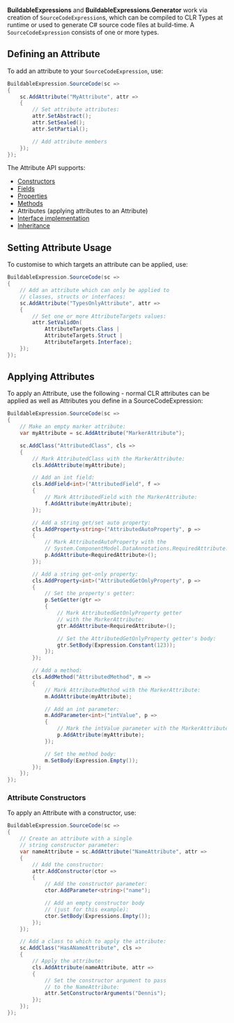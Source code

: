 **BuildableExpressions** and **BuildableExpressions.Generator** work via creation of 
`SourceCodeExpression`s, which can be compiled to CLR Types at runtime or used to generate C# source
code files at build-time. A `SourceCodeExpression` consists of one or more types.

## Defining an Attribute

To add an attribute to your `SourceCodeExpression`, use:

```csharp
BuildableExpression.SourceCode(sc =>
{
    sc.AddAttribute("MyAttribute", attr =>
    {
        // Set attribute attributes:
        attr.SetAbstract();
        attr.SetSealed();
        attr.SetPartial();

        // Add attribute members
    });
});
```

The Attribute API supports:

- [Constructors](Building-Constructors)
- [Fields](Building-Fields)
- [Properties](Building-Properties)
- [Methods](Building-Methods)
- Attributes (applying attributes to an Attribute)
- [Interface implementation](Implementing-Interfaces)
- [Inheritance](Implementing-Inheritance)

## Setting Attribute Usage

To customise to which targets an attribute can be applied, use:

```csharp
BuildableExpression.SourceCode(sc =>
{
    // Add an attribute which can only be applied to
    // classes, structs or interfaces:
    sc.AddAttribute("TypesOnlyAttribute", attr =>
    {
        // Set one or more AttributeTargets values:
        attr.SetValidOn(
            AttributeTargets.Class | 
            AttributeTargets.Struct | 
            AttributeTargets.Interface);
    });
});
```

## Applying Attributes

To apply an Attribute, use the following - normal CLR attributes can be applied as well as Attributes
you define in a SourceCodeExpression:

```csharp
BuildableExpression.SourceCode(sc =>
{
    // Make an empty marker attribute:
    var myAttribute = sc.AddAttribute("MarkerAttribute");

    sc.AddClass("AttributedClass", cls =>
    {
        // Mark AttributedClass with the MarkerAttribute:
        cls.AddAttribute(myAttribute);

        // Add an int field:
        cls.AddField<int>("AttributedField", f =>
        {
            // Mark AttributedField with the MarkerAttribute:
            f.AddAttribute(myAttribute);
        });

        // Add a string get/set auto property:
        cls.AddProperty<string>("AttributedAutoProperty", p =>
        {
            // Mark AttributedAutoProperty with the 
            // System.ComponentModel.DataAnnotations.RequiredAttribute:
            p.AddAttribute<RequiredAttribute>();
        });

        // Add a string get-only property:
        cls.AddProperty<int>("AttributedGetOnlyProperty", p =>
        {
            // Set the property's getter:
            p.SetGetter(gtr =>
            {
                // Mark AttributedGetOnlyProperty getter
                // with the MarkerAttribute:
                gtr.AddAttribute<RequiredAttribute>();

                // Set the AttributedGetOnlyProperty getter's body:
                gtr.SetBody(Expression.Constant(123));
            });
        });

        // Add a method:
        cls.AddMethod("AttributedMethod", m =>
        {
            // Mark AttributedMethod with the MarkerAttribute:
            m.AddAttribute(myAttribute);

            // Add an int parameter:
            m.AddParameter<int>("intValue", p =>
            {
                // Mark the intValue parameter with the MarkerAttribute:
                p.AddAttribute(myAttribute);
            });

            // Set the method body:
            m.SetBody(Expression.Empty());
        });
    });
});
```

### Attribute Constructors

To apply an Attribute with a constructor, use:

```csharp
BuildableExpression.SourceCode(sc =>
{
    // Create an attribute with a single 
    // string constructor parameter:
    var nameAttribute = sc.AddAttribute("NameAttribute", attr =>
    {
        // Add the constructor:
        attr.AddConstructor(ctor =>
        {
            // Add the constructor parameter:
            ctor.AddParameter<string>("name");

            // Add an empty constructor body
            // (just for this example):
            ctor.SetBody(Expressions.Empty());
        });
    });

    // Add a class to which to apply the attribute:
    sc.AddClass("HasANameAttribute", cls =>
    {
        // Apply the attribute:
        cls.AddAttribute(nameAttribute, attr =>
        {
            // Set the constructor argument to pass
            // to the NameAttribute:
            attr.SetConstructorArguments("Dennis");
        });
    });
});
```